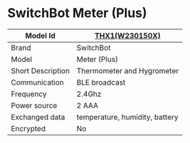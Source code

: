 # SwitchBot Meter (Plus)

|Model Id|[THX1(W230150X)](https://github.com/theengs/decoder/blob/development/src/devices/SBMT_json.h)|
|-|-|
|Brand|SwitchBot|
|Model|Meter (Plus)|
|Short Description|Thermometer and Hygrometer|
|Communication|BLE broadcast|
|Frequency|2.4Ghz|
|Power source|2 AAA|
|Exchanged data|temperature, humidity, battery|
|Encrypted|No|
